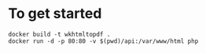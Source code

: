 # To get started
```
docker build -t wkhtmltopdf .
docker run -d -p 80:80 -v $(pwd)/api:/var/www/html php
```
